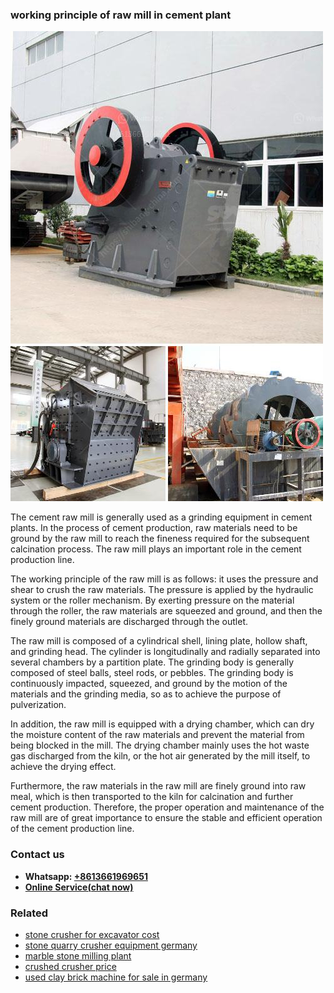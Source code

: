<h3>working principle of raw mill in cement plant</h3><img src='1708589109.jpg' alt=''><p>The cement raw mill is generally used as a grinding equipment in cement plants. In the process of cement production, raw materials need to be ground by the raw mill to reach the fineness required for the subsequent calcination process. The raw mill plays an important role in the cement production line.</p><p>The working principle of the raw mill is as follows: it uses the pressure and shear to crush the raw materials. The pressure is applied by the hydraulic system or the roller mechanism. By exerting pressure on the material through the roller, the raw materials are squeezed and ground, and then the finely ground materials are discharged through the outlet.</p><p>The raw mill is composed of a cylindrical shell, lining plate, hollow shaft, and grinding head. The cylinder is longitudinally and radially separated into several chambers by a partition plate. The grinding body is generally composed of steel balls, steel rods, or pebbles. The grinding body is continuously impacted, squeezed, and ground by the motion of the materials and the grinding media, so as to achieve the purpose of pulverization.</p><p>In addition, the raw mill is equipped with a drying chamber, which can dry the moisture content of the raw materials and prevent the material from being blocked in the mill. The drying chamber mainly uses the hot waste gas discharged from the kiln, or the hot air generated by the mill itself, to achieve the drying effect.</p><p>Furthermore, the raw materials in the raw mill are finely ground into raw meal, which is then transported to the kiln for calcination and further cement production. Therefore, the proper operation and maintenance of the raw mill are of great importance to ensure the stable and efficient operation of the cement production line.</p><h3>Contact us</h3><ul><li><strong>Whatsapp:&nbsp;<a href="https://wa.me/8613661969651">+8613661969651</a></strong></li><li><a href="https://swt.shibang-china.com/?git&amp;zhl&amp;working principle of raw mill in cement plant"><strong>Online Service(chat now)</strong></a></li></ul><h3>Related</h3><ul><li><a href='stone crusher for excavator cost.md'>stone crusher for excavator cost</a></li><li><a href='stone quarry crusher equipment germany.md'>stone quarry crusher equipment germany</a></li><li><a href='marble stone milling plant.md'>marble stone milling plant</a></li><li><a href='crushed crusher price.md'>crushed crusher price</a></li><li><a href='used clay brick machine for sale in germany.md'>used clay brick machine for sale in germany</a></li></ul>